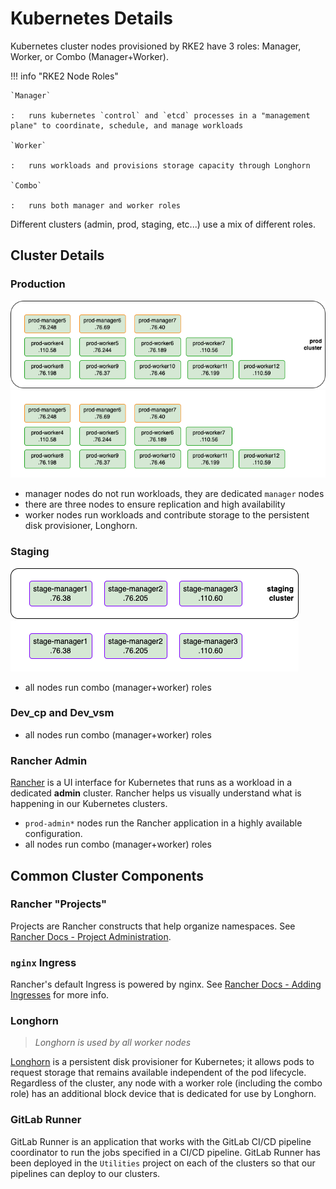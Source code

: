 # Kubernetes Details

Kubernetes cluster nodes provisioned by RKE2 have 3 roles: Manager, Worker, or Combo (Manager+Worker).

!!! info "RKE2 Node Roles"

    `Manager`

    :   runs kubernetes `control` and `etcd` processes in a "management plane" to coordinate, schedule, and manage workloads

    `Worker`

    :   runs workloads and provisions storage capacity through Longhorn

    `Combo`

    :   runs both manager and worker roles

Different clusters (admin, prod, staging, etc...) use a mix of different roles.

## Cluster Details

### Production

![prod-cluster diagram](../assets/kubernetes-prod-cluster-light.png#only-light)
![kubernetes-prod-cluster diagram dark](../assets/kubernetes-prod-cluster-dark.png#only-dark)

* manager nodes do not run workloads, they are dedicated `manager` nodes
* there are three nodes to ensure replication and high availability
* worker nodes run workloads and contribute storage to the persistent disk provisioner, Longhorn.

### Staging

![staging-cluster diagram](../assets/kubernetes-staging-cluster-light.png#only-light)
![staging-cluster diagram dark](../assets/kubernetes-staging-cluster-dark.png#only-dark)

* all nodes run combo (manager+worker) roles

### Dev_cp and Dev_vsm

* all nodes run combo (manager+worker) roles

### Rancher Admin

[Rancher](https://www.suse.com/products/suse-rancher/) is a UI interface for Kubernetes that runs as a workload in a dedicated **admin** cluster. Rancher helps us visually understand what is happening in our Kubernetes clusters.

* `prod-admin*` nodes run the Rancher application in a highly available configuration.
* all nodes run combo (manager+worker) roles

## Common Cluster Components

### Rancher "Projects"

Projects are Rancher constructs that help organize namespaces. See [Rancher Docs - Project Administration](https://rancher.com/docs/rancher/v2.6/en/project-admin/).

### `nginx` Ingress

Rancher's default Ingress is powered by nginx. See [Rancher Docs - Adding Ingresses](https://rancher.com/docs/rancher/v2.6/en/k8s-in-rancher/load-balancers-and-ingress/ingress/) for more info.

### Longhorn

> *Longhorn is used by all worker nodes*

[Longhorn](https://www.longhorn.io) is a persistent disk provisioner for Kubernetes; it allows pods to request storage that remains available independent of the pod lifecycle. Regardless of the cluster, any node with a worker role (including the combo role) has an additional block device that is dedicated for use by Longhorn.

### GitLab Runner

GitLab Runner is an application that works with the GitLab CI/CD pipeline coordinator to run the jobs specified in a CI/CD pipeline. GitLab Runner has been deployed in the `Utilities` project on each of the clusters so that our pipelines can deploy to our clusters.
